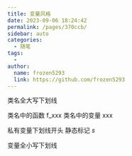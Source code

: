 ```yaml
---
title: 变量风格
date: 2023-09-06 18:24:42
permalink: /pages/370ccb/
sidebar: auto
categories:
  - 随笔
tags:
  - 
author: 
  name: frozen5293
  link: https://github.com/frozen5293
---
```

类名全大写下划线

类名中的函数 f_xxx
类名中的变量 xxx

私有变量下划线开头
静态标记     _s_

变量全小写下划线